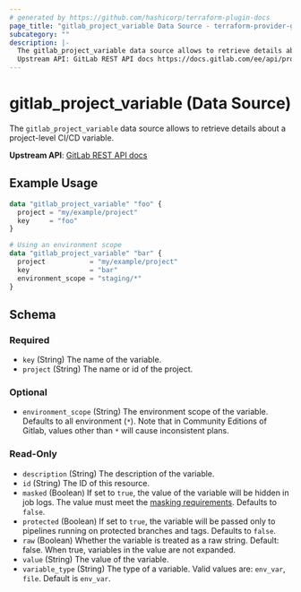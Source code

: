 ```yaml
---
# generated by https://github.com/hashicorp/terraform-plugin-docs
page_title: "gitlab_project_variable Data Source - terraform-provider-gitlab"
subcategory: ""
description: |-
  The gitlab_project_variable data source allows to retrieve details about a project-level CI/CD variable.
  Upstream API: GitLab REST API docs https://docs.gitlab.com/ee/api/project_level_variables.html
---
```


# gitlab_project_variable (Data Source)

The `gitlab_project_variable` data source allows to retrieve details about a project-level CI/CD variable.

**Upstream API**: [GitLab REST API docs](https://docs.gitlab.com/ee/api/project_level_variables.html)

## Example Usage

```terraform
data "gitlab_project_variable" "foo" {
  project = "my/example/project"
  key     = "foo"
}

# Using an environment scope
data "gitlab_project_variable" "bar" {
  project           = "my/example/project"
  key               = "bar"
  environment_scope = "staging/*"
}
```

<!-- schema generated by tfplugindocs -->
## Schema

### Required

- `key` (String) The name of the variable.
- `project` (String) The name or id of the project.

### Optional

- `environment_scope` (String) The environment scope of the variable. Defaults to all environment (`*`). Note that in Community Editions of Gitlab, values other than `*` will cause inconsistent plans.

### Read-Only

- `description` (String) The description of the variable.
- `id` (String) The ID of this resource.
- `masked` (Boolean) If set to `true`, the value of the variable will be hidden in job logs. The value must meet the [masking requirements](https://docs.gitlab.com/ee/ci/variables/#masked-variables). Defaults to `false`.
- `protected` (Boolean) If set to `true`, the variable will be passed only to pipelines running on protected branches and tags. Defaults to `false`.
- `raw` (Boolean) Whether the variable is treated as a raw string. Default: false. When true, variables in the value are not expanded.
- `value` (String) The value of the variable.
- `variable_type` (String) The type of a variable. Valid values are: `env_var`, `file`. Default is `env_var`.
